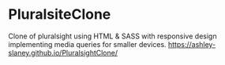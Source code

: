 # PluralsiteClone
Clone of pluralsight using HTML &amp; SASS with responsive design implementing media queries for smaller devices.
https://ashley-slaney.github.io/PluralsightClone/
